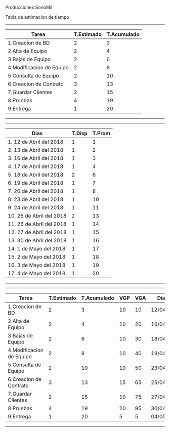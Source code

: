 ﻿Producciones SonoMil

Tabla de estimacion de tiempo

-------------------------------------------------------
| Tarea                    | T.Estimado | T.Acumulado |
| ---------------------    | ---------- | ----------- |
|1.Creacion de BD          |     2      |      3      |
|2.Alta de Equipo          |     2      |      4      |
|3.Bajas de Equipo         |     2      |      6      | 
|4.Modificacion de Equipo  |     2      |      8      |
|5.Consulta de Equipo      |     2      |      10     |
|6.Creacion de Contrato    |     3      |      13     |
|7.Guardar Clientes        |     2      |      15     |
|8.Pruebas                 |     4      |      19     |
|9.Entrega		   |     1      |      20     |
-------------------------------------------------------


-----------------------------------------------
| 	   Dias              | T.Disp | T.Prom|  
| -------------------------- | ------ | ----- |
|   1.  12 de Abril del 2018 |   1    |  1    | 
|   2.  13 de Abril del 2018 |   1    |  2    |
|   3.  16 de Abril del 2018 |   1    |  3    |
|   4.  17 de Abril del 2018 |   1    |  4    |
|   5.  18 de Abril del 2018 |   2    |  6    |
|   6.  19 de Abril del 2018 |   1    |  7    |
|   7.  20 de Abril del 2018 |   1    |  8    |
|   8.  23 de Abril del 2018 |   1    |  10   |
|   9.  24 de Abril del 2018 |   1    |  11   |
|  10.  25 de Abril del 2018 |   2    |  13   |
|  11.  26 de Abril del 2018 |   1    |  14   | 
|  12.  27 de Abril del 2018 |   1    |  15   |
|  13.  30 de Abril del 2018 |   1    |  16   | 
|  14.  1  de Mayo  del 2018 |   1    |  17   |
|  15.  2  de Mayo  del 2018 |   1    |  18   |
|  16.  3  de Mayo  del 2018 |   1    |  19   | 
|  17.  4  de Mayo  del 2018 |   1    |  20   |
-----------------------------------------------

-------------------------------------------------------------------------------
| Tarea                    | T.Estimado | T.Acumulado |  VGP | VGA |    Dias  |	
| ---------------------    | ---------- | ----------- | ---- | --- | ---------|
|1.Creacion de BD          |     2      |      3      |  10  | 10  | 12/04/18 |
|2.Alta de Equipo          |     2      |      4      |  10  | 20  | 16/04/18 |
|3.Bajas de Equipo         |     2      |      6      |  10  | 30  | 18/04/18 |
|4.Modificacion de Equipo  |     2      |      8      |  10  | 40  | 19/04/18 |
|5.Consulta de Equipo      |     2      |      10     |  10  | 50  | 23/04/18 |
|6.Creacion de Contrato    |     3      |      13     |  15  | 65  | 25/04/18 |
|7.Guardar Clientes        |     2      |      15     |  10  | 75  | 27/04/18 |
|8.Pruebas                 |     4      |      19     |  20  | 95  | 30/04/18 |
|9.Entrega		   |     1      |      20     |   5  |  5  | 04/05/18 |        
-------------------------------------------------------------------------------




